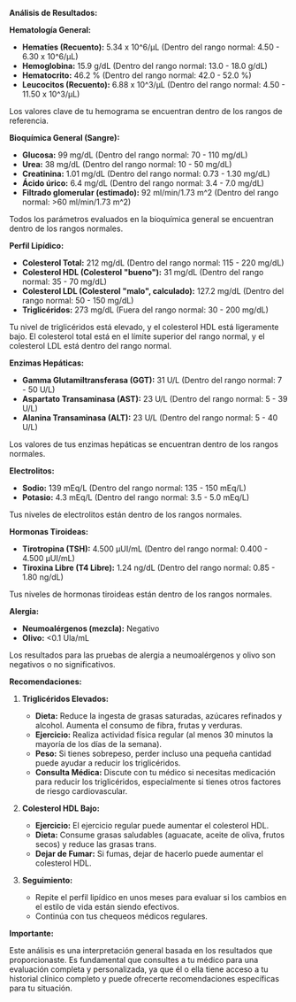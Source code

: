 **Análisis de Resultados:**

**Hematología General:**

*   **Hematíes (Recuento):** 5.34 x 10^6/µL (Dentro del rango normal: 4.50 - 6.30 x 10^6/µL)
*   **Hemoglobina:** 15.9 g/dL (Dentro del rango normal: 13.0 - 18.0 g/dL)
*   **Hematocrito:** 46.2 % (Dentro del rango normal: 42.0 - 52.0 %)
*   **Leucocitos (Recuento):** 6.88 x 10^3/µL (Dentro del rango normal: 4.50 - 11.50 x 10^3/µL)

   Los valores clave de tu hemograma se encuentran dentro de los rangos de referencia.

**Bioquímica General (Sangre):**

*   **Glucosa:** 99 mg/dL (Dentro del rango normal: 70 - 110 mg/dL)
*   **Urea:** 38 mg/dL (Dentro del rango normal: 10 - 50 mg/dL)
*   **Creatinina:** 1.01 mg/dL (Dentro del rango normal: 0.73 - 1.30 mg/dL)
*   **Ácido úrico:** 6.4 mg/dL (Dentro del rango normal: 3.4 - 7.0 mg/dL)
*   **Filtrado glomerular (estimado):** 92 ml/min/1.73 m^2 (Dentro del rango normal: >60 ml/min/1.73 m^2)

   Todos los parámetros evaluados en la bioquímica general se encuentran dentro de los rangos normales.

**Perfil Lipídico:**

*   **Colesterol Total:** 212 mg/dL (Dentro del rango normal: 115 - 220 mg/dL)
*   **Colesterol HDL (Colesterol "bueno"):** 31 mg/dL (Dentro del rango normal: 35 - 70 mg/dL)
*   **Colesterol LDL (Colesterol "malo", calculado):** 127.2 mg/dL (Dentro del rango normal: 50 - 150 mg/dL)
*   **Triglicéridos:** 273 mg/dL (Fuera del rango normal: 30 - 200 mg/dL)

   Tu nivel de triglicéridos está elevado, y el colesterol HDL está ligeramente bajo. El colesterol total está en el límite superior del rango normal, y el colesterol LDL está dentro del rango normal.

**Enzimas Hepáticas:**

*   **Gamma Glutamiltransferasa (GGT):** 31 U/L (Dentro del rango normal: 7 - 50 U/L)
*   **Aspartato Transaminasa (AST):** 23 U/L (Dentro del rango normal: 5 - 39 U/L)
*   **Alanina Transaminasa (ALT):** 23 U/L (Dentro del rango normal: 5 - 40 U/L)

   Los valores de tus enzimas hepáticas se encuentran dentro de los rangos normales.

**Electrolitos:**

*   **Sodio:** 139 mEq/L (Dentro del rango normal: 135 - 150 mEq/L)
*   **Potasio:** 4.3 mEq/L (Dentro del rango normal: 3.5 - 5.0 mEq/L)

   Tus niveles de electrolitos están dentro de los rangos normales.

**Hormonas Tiroideas:**

*   **Tirotropina (TSH):** 4.500 μUI/mL (Dentro del rango normal: 0.400 - 4.500 μUI/mL)
*   **Tiroxina Libre (T4 Libre):** 1.24 ng/dL (Dentro del rango normal: 0.85 - 1.80 ng/dL)

   Tus niveles de hormonas tiroideas están dentro de los rangos normales.

**Alergia:**

*   **Neumoalérgenos (mezcla):** Negativo
*   **Olivo:** <0.1 Ula/mL

   Los resultados para las pruebas de alergia a neumoalérgenos y olivo son negativos o no significativos.

**Recomendaciones:**

1.  **Triglicéridos Elevados:**

    *   **Dieta:** Reduce la ingesta de grasas saturadas, azúcares refinados y alcohol. Aumenta el consumo de fibra, frutas y verduras.
    *   **Ejercicio:** Realiza actividad física regular (al menos 30 minutos la mayoría de los días de la semana).
    *   **Peso:** Si tienes sobrepeso, perder incluso una pequeña cantidad puede ayudar a reducir los triglicéridos.
    *   **Consulta Médica:** Discute con tu médico si necesitas medicación para reducir los triglicéridos, especialmente si tienes otros factores de riesgo cardiovascular.
2.  **Colesterol HDL Bajo:**

    *   **Ejercicio:** El ejercicio regular puede aumentar el colesterol HDL.
    *   **Dieta:** Consume grasas saludables (aguacate, aceite de oliva, frutos secos) y reduce las grasas trans.
    *   **Dejar de Fumar:** Si fumas, dejar de hacerlo puede aumentar el colesterol HDL.
3.  **Seguimiento:**

    *   Repite el perfil lipídico en unos meses para evaluar si los cambios en el estilo de vida están siendo efectivos.
    *   Continúa con tus chequeos médicos regulares.

**Importante:**

Este análisis es una interpretación general basada en los resultados que proporcionaste. Es fundamental que consultes a tu médico para una evaluación completa y personalizada, ya que él o ella tiene acceso a tu historial clínico completo y puede ofrecerte recomendaciones específicas para tu situación.